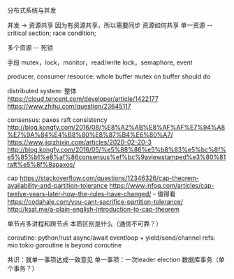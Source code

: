 分布式系统与并发

并发 -> 资源共享
因为有资源共享，所以需要同步
资源如何共享
单一资源 -- critical section; race condition;

多个资源 -- 死锁

手段 mutex，lock，monitor，read/write lock，semaphore, event


producer, consumer
resource: whole buffer
mutex on buffer should do


distributed system:
整体
https://cloud.tencent.com/developer/article/1422177
https://www.zhihu.com/question/23645117

consensus: paxos raft
consistency
http://blog.kongfy.com/2016/08/%E8%A2%AB%E8%AF%AF%E7%94%A8%E7%9A%84%E4%B8%80%E8%87%B4%E6%80%A7/
https://www.jiqizhixin.com/articles/2020-02-20-3
http://blog.kongfy.com/2016/05/%e5%88%86%e5%b8%83%e5%bc%8f%e5%85%b1%e8%af%86consensus%ef%bc%9aviewstamped%e3%80%81raft%e5%8f%8apaxos/


cap
https://stackoverflow.com/questions/12346326/cap-theorem-availability-and-partition-tolerance
https://www.infoq.com/articles/cap-twelve-years-later-how-the-rules-have-changed/ - 值得看
https://codahale.com/you-cant-sacrifice-partition-tolerance/
http://ksat.me/a-plain-english-introduction-to-cap-theorem

单节点多进程和跨节点 本质区别是什么（通信不可靠？）

coroutine:
python/rust async/await
eventloop + yield/send/channel
refs: mio tokio
goroutine is beyond coroutine

共识：就单一事项达成一致意见
单一事项：一次leader election 数据库事务（单个事务？）


